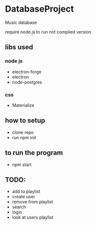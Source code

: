 # DatabaseProject
 Music database

require node.js to run not complied version

## libs used
### node js
- electron-forge
- electron
- node-postgres

### css
- Materialize

## how to setup
- clone repo
- run npm init


## to run the program
- npm start 

## TODO:
- add to playlist
- create user
- remove from playlist
- search
- login
- look at users playlist